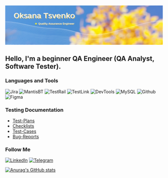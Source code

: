 ![Header](https://github.com/okspace-qa/okspace-qa/blob/main/Assets/Banner.png)

## Hello, I'm a beginner QA Engineer (QA Analyst, Software Tester).

### Languages and Tools

![Jira](https://img.shields.io/badge/Jira-FCC715?style=for-the-badge&logo=jira&logoColor=136be1)
![MantisBT](https://img.shields.io/badge/MantisBT-FCC715?style=for-the-badge&logo=bug&logoColor=7ede2b)
![TestRail](https://img.shields.io/badge/TestRail-FCC715?style=for-the-badge&logo=&logoColor=71b556)
![TestLink](https://img.shields.io/badge/TestLink-FCC715?style=for-the-badge&logo=testlink&logoColor=8cc4d7)
![DevTools](https://img.shields.io/badge/DevTools-FCC715?style=for-the-badge&logo=googlechrome&logoColor=DB47BD)
![MySQL](https://img.shields.io/badge/MySQL-FCC715?style=for-the-badge&logo=mysql&logoColor=00618a)
![Github](https://img.shields.io/badge/Github-FCC715?style=for-the-badge&logo=github&logoColor=13A10E)
![Figma](https://img.shields.io/badge/Figma-FCC715?style=for-the-badge&logo=figma&logoColor=7d5fa6)

### Testing Documentation

- [Test-Plans](https://github.com/okspace-qa/Test-Plan)
- [Checklists](https://github.com/okspace-qa/Checklists)
- [Test-Cases](https://github.com/okspace-qa/Test-Cases)
- [Bug-Reports](https://github.com/okspace-qa/Bug-Reports)

### Follow Me

[![LinkedIn](https://img.shields.io/badge/Linkedin-FCC715?style=for-the-badge&logo=linkedin&logoColor=0073b1)](https://www.linkedin.com/in/oksana-tsvenko/)
[![Telegram](https://img.shields.io/badge/Telegram-FCC715?style=for-the-badge&logo=telegram&logoColor=0073b1)](https://t.me/okspace)

[![Anurag's GitHub stats](https://github-readme-stats.vercel.app/api?username=okspace-qa&show_icons=true&theme=gruvbox)](https://github.com/anuraghazra/github-readme-stats)
